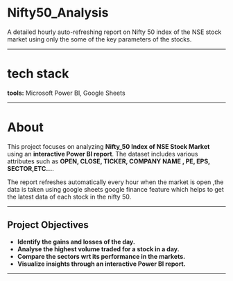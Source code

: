 # Nifty50_Analysis

A detailed hourly auto-refreshing report on Nifty 50 index of the NSE stock market using only the some of the key parameters of the stocks.


---
# **tech stack**

**tools:** Microsoft Power BI, Google Sheets

---

# **About**  
This project focuses on analyzing **Nifty_50 Index of NSE Stock Market** using an **interactive Power BI report**. The dataset includes various attributes such as **OPEN, CLOSE, TICKER, COMPANY NAME , PE, EPS, SECTOR,ETC...**.  

The report refreshes automatically every hour when the market is open ,the data is taken using google sheets google finance feature which helps to get the latest data of each stock in the nifty 50. 

---

## **Project Objectives**  
- **Identify the gains and losses of the day.**  
- **Analyse the highest volume traded for a stock in a day.**  
- **Compare the sectors wrt its performance in the markets.**  
- **Visualize insights through an interactive Power BI report.**  


---
